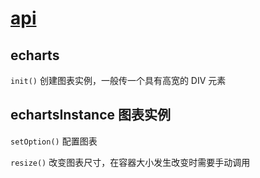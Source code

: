 # [api](https://echarts.apache.org/zh/api.html)

## echarts

`init()` 创建图表实例，一般传一个具有高宽的 DIV 元素

## echartsInstance 图表实例

`setOption()` 配置图表

`resize()` 改变图表尺寸，在容器大小发生改变时需要手动调用
